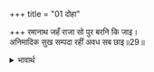 +++
title = "01 दोहा"

+++
रमानाथ जहँ राजा सो पुर बरनि कि जाइ।  
अनिमादिक सुख सम्पदा रहीं अवध सब छाइ॥29॥  

<details><summary>भावार्थ</summary>

स्वयं लक्ष्मीपति भगवान्‌ जहाँ राजा हों, उस नगर का कहीं वर्णन किया जा सकता है? अणिमा आदि आठों सिद्धियाँ और समस्त सुख-सम्पत्तियाँ अयोध्या में छा रही हैं॥29॥  
</details>



